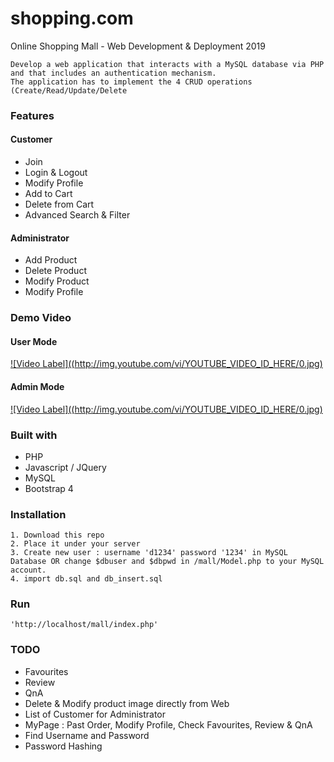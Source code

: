 # shopping.com
Online Shopping Mall - Web Development &amp; Deployment 2019

```
Develop a web application that interacts with a MySQL database via PHP and that includes an authentication mechanism. 
The application has to implement the 4 CRUD operations (Create/Read/Update/Delete
```
### Features
#### Customer
- Join
- Login & Logout
- Modify Profile
- Add to Cart
- Delete from Cart
- Advanced Search & Filter

#### Administrator
- Add Product
- Delete Product
- Modify Product
- Modify Profile

### Demo Video
#### User Mode
[![Video Label]((http://img.youtube.com/vi/YOUTUBE_VIDEO_ID_HERE/0.jpg)](https://youtu.be/NEpenSujHwM)

#### Admin Mode
[![Video Label]((http://img.youtube.com/vi/YOUTUBE_VIDEO_ID_HERE/0.jpg)](https://youtu.be/EZRetdAnPOI)

### Built with
- PHP
- Javascript / JQuery
- MySQL
- Bootstrap 4

### Installation
```
1. Download this repo
2. Place it under your server
3. Create new user : username 'd1234' password '1234' in MySQL Database OR change $dbuser and $dbpwd in /mall/Model.php to your MySQL account.
4. import db.sql and db_insert.sql
```

### Run
```
'http://localhost/mall/index.php'
```

### TODO
- Favourites
- Review
- QnA
- Delete & Modify product image directly from Web
- List of Customer for Administrator
- MyPage : Past Order, Modify Profile, Check Favourites, Review & QnA
- Find Username and Password
- Password Hashing